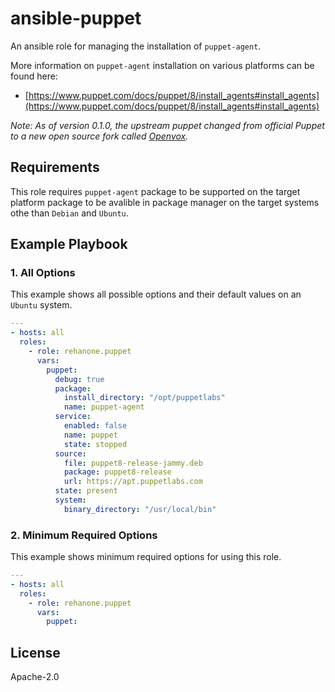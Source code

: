 ansible-puppet
=========

An ansible role for managing the installation of `puppet-agent`.

More information on `puppet-agent` installation on various platforms can be found here:

  - [https://www.puppet.com/docs/puppet/8/install_agents#install_agents](https://www.puppet.com/docs/puppet/8/install_agents#install_agents)


*Note: As of version 0.1.0, the upstream puppet changed from official Puppet to a new open source fork called [Openvox](https://voxpupuli.org/openvox/install/).* 


Requirements
------------

This role requires `puppet-agent`  package to be supported on the target platform package to be avalible in package manager on the target systems othe than `Debian` and `Ubuntu`.

Example Playbook
----------------

### 1. All Options

This example shows all possible options and their default values on an `Ubuntu` system.

```yaml
---
- hosts: all
  roles:
    - role: rehanone.puppet
      vars:
        puppet:
          debug: true
          package:
            install_directory: "/opt/puppetlabs"
            name: puppet-agent
          service:
            enabled: false
            name: puppet
            state: stopped
          source:
            file: puppet8-release-jammy.deb
            package: puppet8-release
            url: https://apt.puppetlabs.com
          state: present
          system:
            binary_directory: "/usr/local/bin"

```

### 2. Minimum Required Options

This example shows minimum required options for using this role.

```yaml
---
- hosts: all
  roles:
    - role: rehanone.puppet
      vars:
        puppet:
```

License
-------

Apache-2.0
